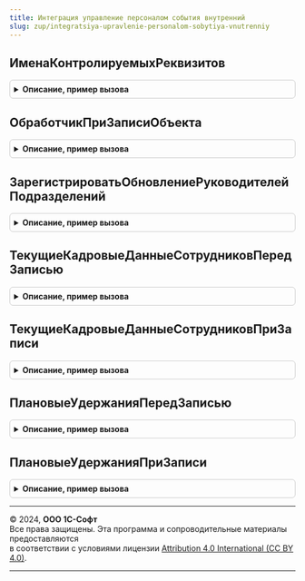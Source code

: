 ```yaml
---
title: Интеграция управление персоналом события внутренний
slug: zup/integratsiya-upravlenie-personalom-sobytiya-vnutrenniy
---
```



## ИменаКонтролируемыхРеквизитов
<details style="margin: 1em 0; padding: 0.5em; border: 1px solid #ccc; border-radius: 6px;">

<summary style="font-weight: bold; cursor: pointer;">Описание, пример вызова</summary>

```bsl

Функция ИменаКонтролируемыхРеквизитов(Объект) Экспорт
```

Пример вызова
```bsl
Результат = ИнтеграцияУправлениеПерсоналомСобытияВнутренний.ИменаКонтролируемыхРеквизитов(Объект) 
```
</details>

## ОбработчикПриЗаписиОбъекта
<details style="margin: 1em 0; padding: 0.5em; border: 1px solid #ccc; border-radius: 6px;">

<summary style="font-weight: bold; cursor: pointer;">Описание, пример вызова</summary>

```bsl

Процедура ОбработчикПриЗаписиОбъекта(Источник) Экспорт
```

Пример вызова
```bsl
ИнтеграцияУправлениеПерсоналомСобытияВнутренний.ОбработчикПриЗаписиОбъекта(Источник) 
```
</details>

## ЗарегистрироватьОбновлениеРуководителейПодразделений
<details style="margin: 1em 0; padding: 0.5em; border: 1px solid #ccc; border-radius: 6px;">

<summary style="font-weight: bold; cursor: pointer;">Описание, пример вызова</summary>

```bsl

Процедура ЗарегистрироватьОбновлениеРуководителейПодразделений(ПозицииШР) Экспорт
```

Пример вызова
```bsl
ИнтеграцияУправлениеПерсоналомСобытияВнутренний.ЗарегистрироватьОбновлениеРуководителейПодразделений(ПозицииШР) 
```
</details>

## ТекущиеКадровыеДанныеСотрудниковПередЗаписью
<details style="margin: 1em 0; padding: 0.5em; border: 1px solid #ccc; border-radius: 6px;">

<summary style="font-weight: bold; cursor: pointer;">Описание, пример вызова</summary>

```bsl

Процедура ТекущиеКадровыеДанныеСотрудниковПередЗаписью(НаборЗаписей) Экспорт
```

Пример вызова
```bsl
ИнтеграцияУправлениеПерсоналомСобытияВнутренний.ТекущиеКадровыеДанныеСотрудниковПередЗаписью(НаборЗаписей) 
```
</details>

## ТекущиеКадровыеДанныеСотрудниковПриЗаписи
<details style="margin: 1em 0; padding: 0.5em; border: 1px solid #ccc; border-radius: 6px;">

<summary style="font-weight: bold; cursor: pointer;">Описание, пример вызова</summary>

```bsl

Процедура ТекущиеКадровыеДанныеСотрудниковПриЗаписи(НаборЗаписей) Экспорт
```

Пример вызова
```bsl
ИнтеграцияУправлениеПерсоналомСобытияВнутренний.ТекущиеКадровыеДанныеСотрудниковПриЗаписи(НаборЗаписей) 
```
</details>

## ПлановыеУдержанияПередЗаписью
<details style="margin: 1em 0; padding: 0.5em; border: 1px solid #ccc; border-radius: 6px;">

<summary style="font-weight: bold; cursor: pointer;">Описание, пример вызова</summary>

```bsl

Процедура ПлановыеУдержанияПередЗаписью(НаборЗаписей) Экспорт
```

Пример вызова
```bsl
ИнтеграцияУправлениеПерсоналомСобытияВнутренний.ПлановыеУдержанияПередЗаписью(НаборЗаписей) 
```
</details>

## ПлановыеУдержанияПриЗаписи
<details style="margin: 1em 0; padding: 0.5em; border: 1px solid #ccc; border-radius: 6px;">

<summary style="font-weight: bold; cursor: pointer;">Описание, пример вызова</summary>

```bsl

Процедура ПлановыеУдержанияПриЗаписи(НаборЗаписей) Экспорт
```

Пример вызова
```bsl
ИнтеграцияУправлениеПерсоналомСобытияВнутренний.ПлановыеУдержанияПриЗаписи(НаборЗаписей) 
```
</details>

---

© 2024, **ООО 1С-Софт**  
Все права защищены. Эта программа и сопроводительные материалы предоставляются  
в соответствии с условиями лицензии [Attribution 4.0 International (CC BY 4.0)](https://creativecommons.org/licenses/by/4.0/legalcode).

---
